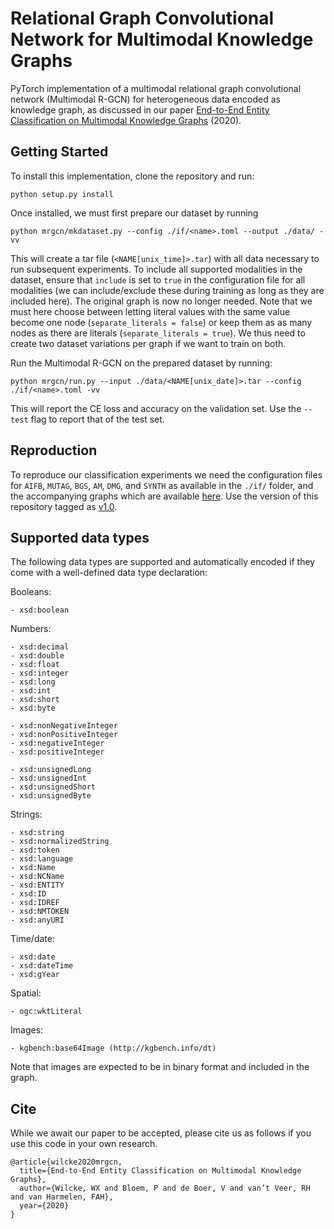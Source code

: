 # Relational Graph Convolutional Network for Multimodal Knowledge Graphs

PyTorch implementation of a multimodal relational graph convolutional network (Multimodal R-GCN) for heterogeneous data encoded as knowledge graph, as discussed in our paper [End-to-End Entity Classification on Multimodal Knowledge Graphs](https://arxiv.org/abs/2003.12383) (2020). 

## Getting Started

To install this implementation, clone the repository and run:

```
python setup.py install
```

Once installed, we must first prepare our dataset by running

```
python mrgcn/mkdataset.py --config ./if/<name>.toml --output ./data/ -vv
```

This will create a tar file (`<NAME[unix_time]>.tar`) with all data necessary to run subsequent experiments. To include all supported modalities in the dataset, ensure that `include` is set to `true` in the configuration file for all modalities (we can include/exclude these during training as long as they are included here). The original graph is now no longer needed. Note that we must here choose between letting literal values with the same value become one node (`separate_literals = false`) or keep them as as many nodes as there are literals (`separate_literals = true`). We thus need to create two dataset variations per graph if we want to train on both.

Run the Multimodal R-GCN on the prepared dataset by running:

```
python mrgcn/run.py --input ./data/<NAME[unix_date]>.tar --config ./if/<name>.toml -vv
```

This will report the CE loss and accuracy on the validation set. Use the `--test` flag to report that of the test set.

## Reproduction 

To reproduce our classification experiments we need the configuration files for `AIFB`, `MUTAG`, `BGS`, `AM`, `DMG`, and `SYNTH` as available in the `./if/` folder, and the accompanying graphs which are available [here](https://gitlab.com/wxwilcke/mmkg). Use the version of this repository tagged as [v1.0](https://gitlab.com/wxwilcke/mrgcn/-/tags/v1.0).

## Supported data types

The following data types are supported and automatically encoded if they come with a well-defined data type declaration:

Booleans:

```
- xsd:boolean
```

Numbers:

```
- xsd:decimal
- xsd:double
- xsd:float
- xsd:integer
- xsd:long
- xsd:int
- xsd:short
- xsd:byte

- xsd:nonNegativeInteger
- xsd:nonPositiveInteger
- xsd:negativeInteger
- xsd:positiveInteger

- xsd:unsignedLong
- xsd:unsignedInt
- xsd:unsignedShort
- xsd:unsignedByte
```

Strings:

```
- xsd:string
- xsd:normalizedString
- xsd:token
- xsd:language
- xsd:Name
- xsd:NCName
- xsd:ENTITY
- xsd:ID
- xsd:IDREF
- xsd:NMTOKEN
- xsd:anyURI
```

Time/date:

```
- xsd:date
- xsd:dateTime
- xsd:gYear
```

Spatial:

```
- ogc:wktLiteral
```

Images:

```
- kgbench:base64Image (http://kgbench.info/dt)
```

Note that images are expected to be in binary format and included in the graph. 

## Cite 

While we await our paper to be accepted, please cite us as follows if you use this code in your own research. 

```
@article{wilcke2020mrgcn,
  title={End-to-End Entity Classification on Multimodal Knowledge Graphs},
  author={Wilcke, WX and Bloem, P and de Boer, V and van’t Veer, RH and van Harmelen, FAH},
  year={2020}
}
```
